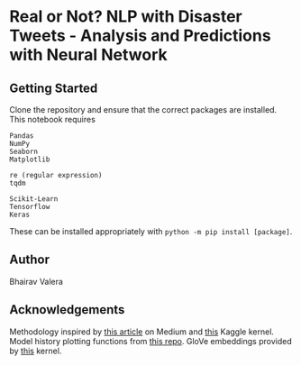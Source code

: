 # Real or Not? NLP with Disaster Tweets - Analysis and Predictions with Neural Network

## Getting Started
Clone the repository and ensure that the correct packages are installed. This notebook requires
```
Pandas
NumPy
Seaborn
Matplotlib

re (regular expression)
tqdm

Scikit-Learn
Tensorflow
Keras
```
These can be installed appropriately with ```python -m pip install [package]```.

## Author
Bhairav Valera


## Acknowledgements
Methodology inspired by [this article](https://medium.com/real-or-not-nlp-with-disaster-tweets/real-or-not-nlp-with-disaster-tweets-a-data-science-capstone-project-fafa6c35c16f) on Medium and [this](https://www.kaggle.com/shahules/basic-eda-cleaning-and-glove) Kaggle kernel.
Model history plotting functions from [this repo](https://github.com/CrazyHooch1/DisasterTweetsNLP).
GloVe embeddings provided by [this](https://www.kaggle.com/jdpaletto/glove-global-vectors-for-word-representation) kernel.